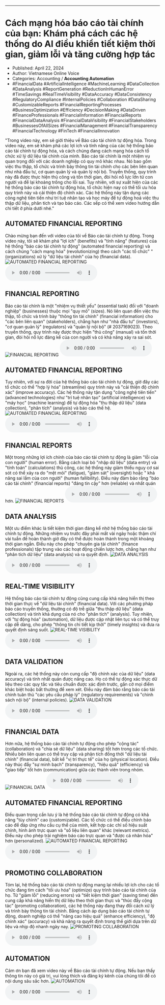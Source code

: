 
---

# Cách mạng hóa báo cáo tài chính của bạn: Khám phá cách các hệ thống do AI điều khiển tiết kiệm thời gian, giảm lỗi và tăng cường hợp tác

- Published: April 22, 2024
- Author: Vietnamese Online Voice
- Categories: Accounting / **Accounting Automation**
- #FinancialData #ArtificialIntelligence #MachineLearning #DataCollection #DataAnalysis #ReportGeneration #ReductionInHumanError #TimeSavings #RealTimeVisibility #DataAccuracy #DataConsistency #RegulatoryCompliance #InternalPolicies #Collaboration #DataSharing #CustomizableReports #FinancialReportingProcesses #BusinessOptimization #Efficiency #DecisionMaking #DataDriven #FinanceProfessionals #FinancialInformation #FinancialReports #FinancialDataAnalysis #FinancialDataVisibility #FinancialStakeholders #BusinessesOfAllSizes #FinancialManagement #FinancialTransparency #FinancialTechnology #FinTech #FinancialInnovation

"Trong video này, em sẽ giới thiệu về Báo cáo tài chính tự động hóa. Trong video này, em sẽ khám phá các lợi ích và tính năng của các hệ thống báo cáo tài chính tự động hóa, và cách chúng đang cách mạng hóa cách tổ chức xử lý dữ liệu tài chính của mình. Báo cáo tài chính là một nhiệm vụ quan trọng đối với các doanh nghiệp có quy mô khác nhau. Nó bao gồm việc thu thập, tổ chức và trình bày thông tin tài chính cho các bên liên quan như nhà đầu tư, cơ quan quản lý và quản lý nội bộ. Truyền thống, quy trình này đã được thực hiện thủ công và tốn thời gian, đòi hỏi nỗ lực lớn từ con người và để lại khoảng trống cho lỗi sai. Tuy nhiên, với sự xuất hiện của các hệ thống báo cáo tài chính tự động hóa, tổ chức hiện nay có thể tối ưu hóa quy trình này và cải thiện độ chính xác. Các hệ thống này tận dụng các công nghệ tiên tiến như trí tuệ nhân tạo và học máy để tự động hoá việc thu thập dữ liệu, phân tích và tạo báo cáo. Các sếp có thể xem video hướng dẫn chi tiết ở phía dưới nhé."


## AUTOMATED FINANCIAL REPORTING

Chào mừng bạn đến với video của tôi về Báo cáo tài chính tự động. Trong video này, tôi sẽ khám phá "lợi ích" (benefits) và "tính năng" (features) của hệ thống "báo cáo tài chính tự động" (automated financial reporting) và cách chúng "cách mạng hóa" (revolutionizing) theo cách "các tổ chức" " (organizations) xử lý "dữ liệu tài chính" của họ (financial data).
![AUTOMATED FINANCIAL REPORTING](https://http-archiver-apis-production-80.schnworks.com/storage/images/transitions/2024-04-22/transition-22036762218-Montserrat-SemiBold-512DA8.jpg)
<audio controls>
    <source src="https://http-archiver-apis-production-80.schnworks.com/storage/audio/file-30664977125.mp3" type="audio/mpeg">
</audio>



## FINANCIAL REPORTING

Báo cáo tài chính là một "nhiệm vụ thiết yếu" (essential task) đối với "doanh nghiệp" (businesses) thuộc mọi "quy mô" (sizes). Nó liên quan đến việc thu thập, tổ chức và trình bày "thông tin tài chính" (financial information) cho "các bên liên quan" (stakeholders), chẳng hạn như "nhà đầu tư" (investors), "cơ quan quản lý" (regulators) và "quản lý nội bộ" (# 2037169023). Theo truyền thống, quy trình này được thực hiện "thủ công" (manual) và tốn thời gian, đòi hỏi nỗ lực đáng kể của con người và có khả năng xảy ra sai sót.
![FINANCIAL REPORTING](https://http-archiver-apis-production-80.schnworks.com/storage/images/transitions/2024-04-22/transition-19380173787-Montserrat-Thin-004895.jpg)
<audio controls>
    <source src="https://http-archiver-apis-production-80.schnworks.com/storage/audio/file-29079340943.mp3" type="audio/mpeg">
</audio>



## AUTOMATED FINANCIAL REPORTING

Tuy nhiên, với sự ra đời của hệ thống báo cáo tài chính tự động, giờ đây các tổ chức có thể "hợp lý hóa" (streamline) quy trình này và "cải thiện độ chính xác" (improve accuracy). Các hệ thống này tận dụng "công nghệ tiên tiến" (advanced technologies) như "trí tuệ nhân tạo" (artificial intelligence) và "máy học" (machine learning) để tự động hóa "thu thập dữ liệu" (data collection), "phân tích" (analysis) và báo cáo thế hệ.
![AUTOMATED FINANCIAL REPORTING](https://http-archiver-apis-production-80.schnworks.com/storage/images/transitions/2024-04-22/transition-53657136191-Montserrat-SemiBold-880E4F.jpg)
<audio controls>
    <source src="https://http-archiver-apis-production-80.schnworks.com/storage/audio/file-30273851184.mp3" type="audio/mpeg">
</audio>



## FINANCIAL REPORTS

Một trong những lợi ích chính của báo cáo tài chính tự động là giảm "lỗi của con người" (human error). Bằng cách loại bỏ "nhập dữ liệu" (data entry) và "tính toán" (calculations) thủ công, các hệ thống này giảm thiểu nguy cơ sai sót có thể xảy ra do "mệt mỏi" (fatigue), "giám sát" (oversight) hoặc " khả năng sai lầm của con người" (human fallibility). Điều này đảm bảo rằng "báo cáo tài chính" (financial reports) "đáng tin cậy" hơn (reliable) và nhất quán hơn.
![FINANCIAL REPORTS](https://http-archiver-apis-production-80.schnworks.com/storage/images/transitions/2024-04-22/transition-26260904135-Montserrat-Bold-004895.jpg)
<audio controls>
    <source src="https://http-archiver-apis-production-80.schnworks.com/storage/audio/file-12841420514.mp3" type="audio/mpeg">
</audio>



## DATA ANALYSIS

Một ưu điểm khác là tiết kiệm thời gian đáng kể nhờ hệ thống báo cáo tài chính tự động. Những nhiệm vụ trước đây phải mất vài ngày hoặc thậm chí vài tuần để hoàn thành giờ đây có thể được hoàn thành trong một khoảng thời gian ngắn. Điều này cho phép "chuyên gia tài chính" (finance professionals) tập trung vào các hoạt động chiến lược hơn, chẳng hạn như "phân tích dữ liệu" (data analysis) và ra quyết định.
![DATA ANALYSIS](https://http-archiver-apis-production-80.schnworks.com/storage/images/transitions/2024-04-22/transition--1079422413-Montserrat-ExtraBold-283593.jpg)
<audio controls>
    <source src="https://http-archiver-apis-production-80.schnworks.com/storage/audio/file-5571145705.mp3" type="audio/mpeg">
</audio>



## REAL-TIME VISIBILITY

Hệ thống báo cáo tài chính tự động cũng cung cấp khả năng hiển thị theo thời gian thực về "dữ liệu tài chính" (financial data). Với các phương pháp báo cáo truyền thống, thường có độ trễ giữa "thu thập dữ liệu" (data collection) và tính khả dụng của nó cho "phân tích" (analysis). Tuy nhiên, với "tự động hóa" (automation), dữ liệu được cập nhật liên tục và có thể truy cập dễ dàng, cho phép "thông tin chi tiết kịp thời" (timely insights) và đưa ra quyết định sáng suốt.
![REAL-TIME VISIBILITY](https://http-archiver-apis-production-80.schnworks.com/storage/images/transitions/2024-04-22/transition-20945714584-Montserrat-Regular-4A148C.jpg)
<audio controls>
    <source src="https://http-archiver-apis-production-80.schnworks.com/storage/audio/file-2060743933.mp3" type="audio/mpeg">
</audio>



## DATA VALIDATION

Ngoài ra, các hệ thống này còn cung cấp "độ chính xác của dữ liệu" (data accuracy) và tính nhất quán được nâng cao. Họ có thể tự động xác thực dữ liệu theo các quy tắc và tiêu chuẩn được xác định trước, gắn cờ mọi điểm khác biệt hoặc bất thường để xem xét. Điều này đảm bảo rằng báo cáo tài chính tuân thủ "các yêu cầu pháp lý" (regulatory requirements) và "chính sách nội bộ" (internal policies).
![DATA VALIDATION](https://http-archiver-apis-production-80.schnworks.com/storage/images/transitions/2024-04-22/transition-4328158291-Montserrat-Regular-673AB7.jpg)
<audio controls>
    <source src="https://http-archiver-apis-production-80.schnworks.com/storage/audio/file-42040304645.mp3" type="audio/mpeg">
</audio>



## FINANCIAL DATA

Hơn nữa, hệ thống báo cáo tài chính tự động cho phép "cộng tác" (collaboration) và "chia sẻ dữ liệu" (data sharing) tốt hơn trong các tổ chức. Nhiều bên liên quan có thể truy cập và phân tích đồng thời "dữ liệu tài chính" (financial data), bất kể "vị trí thực tế" của họ (physical location). Điều này thúc đẩy "sự minh bạch" (transparency), "hiệu quả" (efficiency) và "giao tiếp" tốt hơn (communication) giữa các thành viên trong nhóm.
![FINANCIAL DATA](https://http-archiver-apis-production-80.schnworks.com/storage/images/transitions/2024-04-22/transition--4634725494-Montserrat-Regular-1A237E.jpg)
<audio controls>
    <source src="https://http-archiver-apis-production-80.schnworks.com/storage/audio/file-29916465813.mp3" type="audio/mpeg">
</audio>



## AUTOMATED FINANCIAL REPORTING

Điều quan trọng cần lưu ý là hệ thống báo cáo tài chính tự động có khả năng "tùy chỉnh" cao (customizable). Các tổ chức có thể điều chỉnh báo cáo để đáp ứng nhu cầu cụ thể của mình, kết hợp các chỉ số hiệu suất chính, hình ảnh trực quan và "số liệu liên quan" khác (relevant metrics). Điều này cho phép trải nghiệm báo cáo trực quan và "được cá nhân hóa" hơn (personalized).
![AUTOMATED FINANCIAL REPORTING](https://http-archiver-apis-production-80.schnworks.com/storage/images/transitions/2024-04-22/transition-12992217911-Montserrat-Thin-880E4F.jpg)
<audio controls>
    <source src="https://http-archiver-apis-production-80.schnworks.com/storage/audio/file-36470156980.mp3" type="audio/mpeg">
</audio>



## PROMOTING COLLABORATION

Tóm lại, hệ thống báo cáo tài chính tự động mang lại nhiều lợi ích cho các tổ chức đang tìm cách "tối ưu hóa" (optimize) quy trình báo cáo tài chính của họ. Từ "giảm lỗi" (reducing errors) và "tiết kiệm thời gian" (saving time) đến cung cấp khả năng hiển thị dữ liệu theo thời gian thực và "thúc đẩy cộng tác" (promoting collaboration), các hệ thống này đang thay đổi cách xử lý và trình bày thông tin tài chính. Bằng cách áp dụng báo cáo tài chính tự động, doanh nghiệp có thể "nâng cao hiệu quả" (enhance efficiency), "độ chính xác" (accuracy) và khả năng ra quyết định trong thế giới dựa trên dữ liệu và nhịp độ nhanh ngày nay.
![PROMOTING COLLABORATION](https://http-archiver-apis-production-80.schnworks.com/storage/images/transitions/2024-04-22/transition--19398402679-Montserrat-Medium-880E4F.jpg)
<audio controls>
    <source src="https://http-archiver-apis-production-80.schnworks.com/storage/audio/file-29821961524.mp3" type="audio/mpeg">
</audio>



## AUTOMATION

Cảm ơn bạn đã xem video này về Báo cáo tài chính tự động. Nếu bạn thấy thông tin này có giá trị, vui lòng thích và đăng ký kênh của chúng tôi để có nội dung sâu sắc hơn.
![AUTOMATION](https://http-archiver-apis-production-80.schnworks.com/storage/images/transitions/2024-04-22/transition--15029385483-Montserrat-Thin-512DA8.jpg)
<audio controls>
    <source src="https://http-archiver-apis-production-80.schnworks.com/storage/audio/file-2468852798.mp3" type="audio/mpeg">
</audio>

